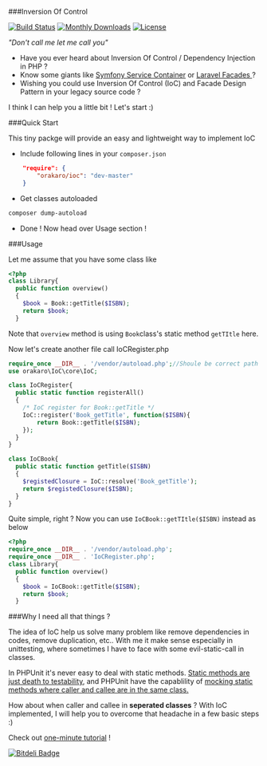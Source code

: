###Inversion Of Control  

[![Build Status](https://travis-ci.org/DTVD/IoC.svg?branch=master)](https://travis-ci.org/DTVD/IoC)
[![Monthly Downloads](https://poser.pugx.org/leaphly/cart-bundle/d/monthly.png)](https://packagist.org/packages/orakaro/ioc)
[![License](https://poser.pugx.org/leaphly/cart-bundle/license.png)](https://packagist.org/packages/orakaro/ioc)

_"Don't call me let me call you"_
* Have you ever heard about Inversion Of Control / Dependency Injection in PHP ?
* Know some giants like [Symfony Service Container](http://symfony.com/doc/current/book/service_container.html) or [Laravel Facades ](http://laravel.com/docs/facades) ?
* Wishing you could use Inversion Of Control (IoC) and Facade Design Pattern in your legacy source code ?


I think I can help you a little bit ! Let's start :)

###Quick Start

This tiny packge will provide an easy and lightweight way to implement IoC
* Include following lines in your `composer.json`
```json
    "require": {
        "orakaro/ioc": "dev-master"
    }
```
* Get classes autoloaded
```bash
composer dump-autoload
```
* Done ! Now head over Usage section !

###Usage


Let me assume that you have some class like
```PHP
<?php
class Library{
  public function overview()
  {
    $book = Book::getTitle($ISBN);
    return $book;
  }

```
Note that ```overview``` method is using ```Book```class's static method ```getTItle``` here. 

Now let's create another file call IoCRegister.php 
```PHP
require_once __DIR__ . '/vendor/autoload.php';//Shoule be correct path to composer autoload!
use orakaro\IoC\core\IoC;

class IoCRegister{
  public static function registerAll()
  {
    /* IoC register for Book::getTitle */
    IoC::register('Book_getTitle', function($ISBN){
        return Book::getTitle($ISBN);
    });
  }
}

class IoCBook{
  public static function getTitle($ISBN)
  {
    $registedClosure = IoC::resolve('Book_getTitle');
    return $registedClosure($ISBN);
  }
}
```

Quite simple, right ? Now you can use ```IoCBook::getTItle($ISBN)``` instead as below
```PHP
<?php
require_once __DIR__ . '/vendor/autoload.php';
require_once __DIR__ . 'IoCRegister.php';
class Library{
  public function overview()
  {
    $book = IoCBook::getTitle($ISBN);
    return $book;
  }
```

###Why I need all that things ?

The idea of IoC help us solve many problem like remove dependencies in codes, remove duplication, etc.. 
With me it make sense especially in unittesting, where sometimes I have to face with some evil-static-call in classes.

In PHPUnit it's never easy to deal with static methods. 
[Static methods are just death to testability](http://misko.hevery.com/2008/12/15/static-methods-are-death-to-testability/), and PHPUnit have the capablility of [mocking static methods where caller and callee are in the same class. ](http://sebastian-bergmann.de/archives/883-Stubbing-and-Mocking-Static-Methods.html) 

How about when caller and callee in __seperated classes__ ?
With IoC implemented, I will help you to overcome that headache in a few basic steps :)

Check out [one-minute tutorial](https://github.com/DTVD/Misty-Mountains-Cold) !





[![Bitdeli Badge](https://d2weczhvl823v0.cloudfront.net/DTVD/ioc/trend.png)](https://bitdeli.com/free "Bitdeli Badge")

